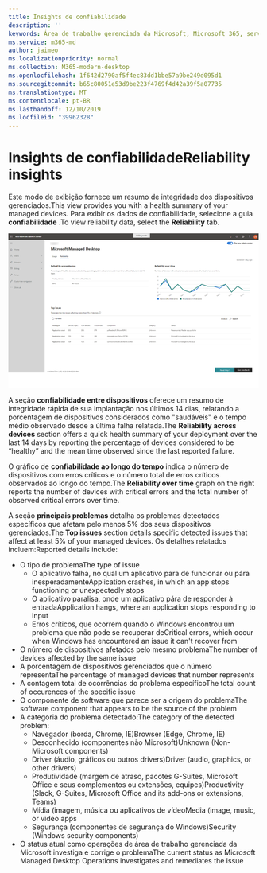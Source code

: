 ```yaml
---
title: Insights de confiabilidade
description: ''
keywords: Área de trabalho gerenciada da Microsoft, Microsoft 365, serviço, documentação
ms.service: m365-md
author: jaimeo
ms.localizationpriority: normal
ms.collection: M365-modern-desktop
ms.openlocfilehash: 1f642d2790af5f4ec83dd1bbe57a9be249d095d1
ms.sourcegitcommit: b65c80051e53d9be223f4769f4d42a39f5a07735
ms.translationtype: MT
ms.contentlocale: pt-BR
ms.lasthandoff: 12/10/2019
ms.locfileid: "39962328"
---
```

# <a name="reliability-insights"></a><span data-ttu-id="a7ff4-103">Insights de confiabilidade</span><span class="sxs-lookup"><span data-stu-id="a7ff4-103">Reliability insights</span></span>

<span data-ttu-id="a7ff4-104">Este modo de exibição fornece um resumo de integridade dos dispositivos gerenciados.</span><span class="sxs-lookup"><span data-stu-id="a7ff4-104">This view provides you with a health summary of your managed devices.</span></span> <span data-ttu-id="a7ff4-105">Para exibir os dados de confiabilidade, selecione a guia **confiabilidade** .</span><span class="sxs-lookup"><span data-stu-id="a7ff4-105">To view reliability data, select the **Reliability** tab.</span></span>


![Painel de confiabilidade: confiabilidade entre dispositivos no canto superior esquerdo, confiabilidade através do gráfico de tempo no canto superior direito, principais problemas na parte inferior.](images/insights_reliability.png)

<span data-ttu-id="a7ff4-108">A seção **confiabilidade entre dispositivos** oferece um resumo de integridade rápida de sua implantação nos últimos 14 dias, relatando a porcentagem de dispositivos considerados como "saudáveis" e o tempo médio observado desde a última falha relatada.</span><span class="sxs-lookup"><span data-stu-id="a7ff4-108">The **Reliability across devices** section offers a quick health summary of your deployment over the last 14 days by reporting the percentage of devices considered to be “healthy” and the mean time observed since the last reported failure.</span></span> 

 
<span data-ttu-id="a7ff4-109">O gráfico de **confiabilidade ao longo do tempo** indica o número de dispositivos com erros críticos e o número total de erros críticos observados ao longo do tempo.</span><span class="sxs-lookup"><span data-stu-id="a7ff4-109">The **Reliability over time** graph on the right reports the number of devices with critical errors and the total number of observed critical errors over time.</span></span>

<span data-ttu-id="a7ff4-110">A seção **principais problemas** detalha os problemas detectados específicos que afetam pelo menos 5% dos seus dispositivos gerenciados.</span><span class="sxs-lookup"><span data-stu-id="a7ff4-110">The **Top issues** section details specific detected issues that affect at least 5% of your managed devices.</span></span> <span data-ttu-id="a7ff4-111">Os detalhes relatados incluem:</span><span class="sxs-lookup"><span data-stu-id="a7ff4-111">Reported details include:</span></span>

- <span data-ttu-id="a7ff4-112">O tipo de problema</span><span class="sxs-lookup"><span data-stu-id="a7ff4-112">The type of issue</span></span>
    - <span data-ttu-id="a7ff4-113">O aplicativo falha, no qual um aplicativo para de funcionar ou pára inesperadamente</span><span class="sxs-lookup"><span data-stu-id="a7ff4-113">Application crashes, in which an app stops functioning or unexpectedly stops</span></span>
    - <span data-ttu-id="a7ff4-114">O aplicativo paralisa, onde um aplicativo pára de responder à entrada</span><span class="sxs-lookup"><span data-stu-id="a7ff4-114">Application hangs, where an application stops responding to input</span></span>
    - <span data-ttu-id="a7ff4-115">Erros críticos, que ocorrem quando o Windows encontrou um problema que não pode se recuperar de</span><span class="sxs-lookup"><span data-stu-id="a7ff4-115">Critical errors, which occur when Windows has encountered an issue it can't recover from</span></span>
- <span data-ttu-id="a7ff4-116">O número de dispositivos afetados pelo mesmo problema</span><span class="sxs-lookup"><span data-stu-id="a7ff4-116">The number of devices affected by the same issue</span></span>
- <span data-ttu-id="a7ff4-117">A porcentagem de dispositivos gerenciados que o número representa</span><span class="sxs-lookup"><span data-stu-id="a7ff4-117">The percentage of managed devices that number represents</span></span>
- <span data-ttu-id="a7ff4-118">A contagem total de ocorrências do problema específico</span><span class="sxs-lookup"><span data-stu-id="a7ff4-118">The total count of occurences of the specific issue</span></span>
- <span data-ttu-id="a7ff4-119">O componente de software que parece ser a origem do problema</span><span class="sxs-lookup"><span data-stu-id="a7ff4-119">The software component that appears to be the source of the problem</span></span>
- <span data-ttu-id="a7ff4-120">A categoria do problema detectado:</span><span class="sxs-lookup"><span data-stu-id="a7ff4-120">The category of the detected problem:</span></span>
    - <span data-ttu-id="a7ff4-121">Navegador (borda, Chrome, IE)</span><span class="sxs-lookup"><span data-stu-id="a7ff4-121">Browser (Edge, Chrome, IE)</span></span>
    - <span data-ttu-id="a7ff4-122">Desconhecido (componentes não Microsoft)</span><span class="sxs-lookup"><span data-stu-id="a7ff4-122">Unknown (Non-Microsoft components)</span></span>
    - <span data-ttu-id="a7ff4-123">Driver (áudio, gráficos ou outros drivers)</span><span class="sxs-lookup"><span data-stu-id="a7ff4-123">Driver (audio, graphics, or other drivers)</span></span>
    - <span data-ttu-id="a7ff4-124">Produtividade (margem de atraso, pacotes G-Suites, Microsoft Office e seus complementos ou extensões, equipes)</span><span class="sxs-lookup"><span data-stu-id="a7ff4-124">Productivity (Slack, G-Suites, Microsoft Office and its add-ons or extensions, Teams)</span></span>
    - <span data-ttu-id="a7ff4-125">Mídia (imagem, música ou aplicativos de vídeo</span><span class="sxs-lookup"><span data-stu-id="a7ff4-125">Media (image, music, or video apps</span></span>
    - <span data-ttu-id="a7ff4-126">Segurança (componentes de segurança do Windows)</span><span class="sxs-lookup"><span data-stu-id="a7ff4-126">Security (Windows security components)</span></span>
- <span data-ttu-id="a7ff4-127">O status atual como operações de área de trabalho gerenciada da Microsoft investiga e corrige o problema</span><span class="sxs-lookup"><span data-stu-id="a7ff4-127">The current status as Microsoft Managed Desktop Operations investigates and remediates the issue</span></span>

